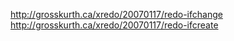 <http://grosskurth.ca/xredo/20070117/redo-ifchange>
<http://grosskurth.ca/xredo/20070117/redo-ifcreate>
